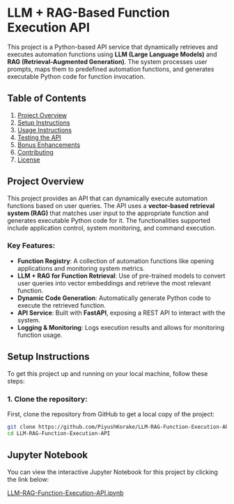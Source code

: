 # LLM + RAG-Based Function Execution API

This project is a Python-based API service that dynamically retrieves and executes automation functions using **LLM (Large Language Models)** and **RAG (Retrieval-Augmented Generation)**. The system processes user prompts, maps them to predefined automation functions, and generates executable Python code for function invocation.

## Table of Contents
1. [Project Overview](#project-overview)
2. [Setup Instructions](#setup-instructions)
3. [Usage Instructions](#usage-instructions)
4. [Testing the API](#testing-the-api)
5. [Bonus Enhancements](#bonus-enhancements)
6. [Contributing](#contributing)
7. [License](#license)

## Project Overview

This project provides an API that can dynamically execute automation functions based on user queries. The API uses a **vector-based retrieval system (RAG)** that matches user input to the appropriate function and generates executable Python code for it. The functionalities supported include application control, system monitoring, and command execution.

### Key Features:
- **Function Registry**: A collection of automation functions like opening applications and monitoring system metrics.
- **LLM + RAG for Function Retrieval**: Use of pre-trained models to convert user queries into vector embeddings and retrieve the most relevant function.
- **Dynamic Code Generation**: Automatically generate Python code to execute the retrieved function.
- **API Service**: Built with **FastAPI**, exposing a REST API to interact with the system.
- **Logging & Monitoring**: Logs execution results and allows for monitoring function usage.

## Setup Instructions

To get this project up and running on your local machine, follow these steps:

### 1. Clone the repository:
First, clone the repository from GitHub to get a local copy of the project:

```bash
git clone https://github.com/PiyushKorake/LLM-RAG-Function-Execution-API.git
cd LLM-RAG-Function-Execution-API
```

## Jupyter Notebook

You can view the interactive Jupyter Notebook for this project by clicking the link below:

[LLM-RAG-Function-Execution-API.ipynb](https://github.com/YourUsername/LLM-RAG-Function-Execution-API/blob/main/LLM-RAG-Function-Execution-API.ipynb)



